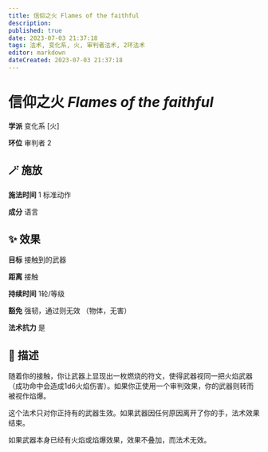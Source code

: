 ```yaml
---
title: 信仰之火 Flames of the faithful
description: 
published: true
date: 2023-07-03 21:37:18
tags: 法术, 变化系, 火, 审判者法术, 2环法术
editor: markdown
dateCreated: 2023-07-03 21:37:18
---
```


# **信仰之火** *Flames of the faithful*

**学派** 变化系 \[火\] 

**环位** 审判者 2

## 🪄 施放

**施法时间** 1 标准动作

**成分** 语言

## ✨ 效果 

**目标** 接触到的武器 

**距离** 接触  

**持续时间** 1轮/等级 

**豁免** 强韧，通过则无效 （物体，无害）

**法术抗力** 是

## 📖 描述

随着你的接触，你让武器上显现出一枚燃烧的符文，使得武器视同一把火焰武器 （成功命中会造成1d6火焰伤害）。如果你正使用一个审判效果，你的武器则转而被视作焰爆。

这个法术只对你正持有的武器生效。如果武器因任何原因离开了你的手，法术效果结束。

如果武器本身已经有火焰或焰爆效果，效果不叠加，而法术无效。
    